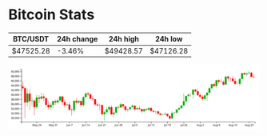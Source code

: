 # Bitcoin Stats

BTC/USDT|24h change|24h high|24h low|
|---|---|---|---|
|$47525.28|-3.46%|$49428.57|$47126.28|

<img src="./chart.svg">

